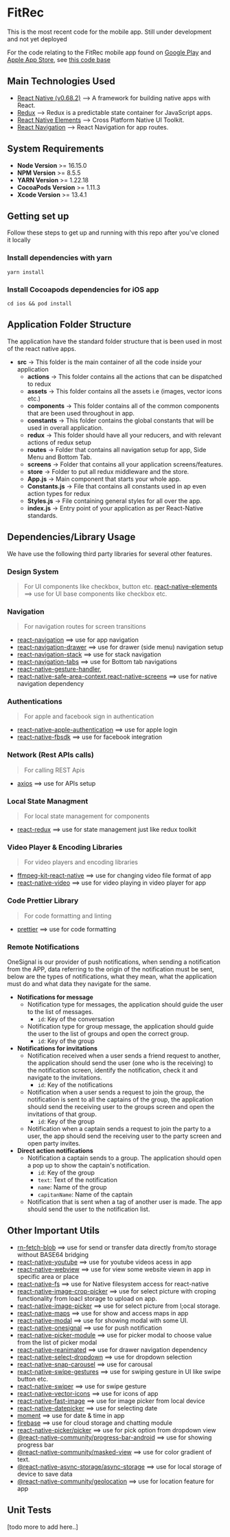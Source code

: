 
# FitRec

This is the most recent code for the mobile app. Still under development and not yet deployed

  For the code relating to the FitRec mobile app found on [Google Play](https://play.google.com/store/apps/details?id=com.fitrecApp) and [Apple App Store](https://apps.apple.com/us/app/fitrec/id1183833997), see [this code base](https://bitbucket.org/dynamiadevelopment/fitrec_app/src/master/)

## Main Technologies Used

- [React Native (v0.68.2)](https://reactnative.dev/) --> A framework for building native apps with React.
- [Redux](https://redux.js.org/introduction/getting-started) --> Redux is a predictable state container for JavaScript apps.
- [React Native Elements](https://reactnativeelements.com/) --> Cross Platform Native UI Toolkit.
- [React Navigation](https://github.com/react-navigation/react-navigation) --> React Navigation for app routes.

## System Requirements

- **Node Version** >= 16.15.0
- **NPM Version** >= 8.5.5
- **YARN Version** >= 1.22.18
- **CocoaPods Version** >= 1.11.3
- **Xcode Version** >= 13.4.1

## Getting set up

Follow these steps to get up and running with this repo after you've cloned it locally

### Install dependencies with yarn

`
yarn install
`

### Install Cocoapods dependencies for iOS app

`
cd ios && pod install
`

## Application Folder Structure

The application have the standard folder structure that is been used in most of the react native apps.

- **src** -> This folder is the main container of all the code inside your application
	- **actions** -> This folder contains all the actions that can be dispatched to redux
	- **assets** -> This folder contains all the assets i.e (images, vector icons etc.)
	- **components** -> This folder contains all of the common components that are been used throughout in app.
	- **constants** -> This folder contains the global constants that will be used in overall application.
	- **redux** -> This folder should have all your reducers, and with relevant actions of redux setup  
	- **routes** -> Folder that contains all navigation setup for app, Side Menu and Bottom Tab.  
	- **screens** -> Folder that contains all your application screens/features.  
	- **store** -> Folder to put all redux middleware and the store.  
	- **App.js** -> Main component that starts your whole app.  
	- **Constants.js** -> File that contains all constants used in ap even action types for redux  
	- **Styles.js** -> File containing general styles for all over the app.  
	- **index.js** -> Entry point of your application as per React-Native standards.

## Dependencies/Library Usage

We have use the following third party libraries for several other features.

### Design System

> For UI components like checkbox, button etc.
[react-native-elements](https://github.com/react-native-elements/react-native-elements) ==> use for UI base components like checkbox etc.

### Navigation

> For navigation routes for screen transitions

- [react-navigation](https://github.com/react-navigation/react-navigation) ==> use for app navigation
- [react-navigation-drawer](https://github.com/react-navigation/drawer) ==> use for drawer (side menu) navigation setup
- [react-navigation-stack](https://github.com/react-navigation/stack) ==> use for stack navigation
- [react-navigation-tabs](https://github.com/react-navigation/tabs) ==> use for Bottom tab navigations
- [react-native-gesture-handler](https://github.com/software-mansion/react-native-gesture-handler), 
- [react-native-safe-area-context](https://github.com/th3rdwave/react-native-safe-area-context),[react-native-screens](https://github.com/software-mansion/react-native-screens) ==> use for native navigation dependency 

### Authentications

> For apple and facebook sign in authentication

- [react-native-apple-authentication](https://github.com/invertase/react-native-apple-authentication) ==> use for apple login 
- [react-native-fbsdk](https://github.com/facebookarchive/react-native-fbsdk) ==> use for facebook integration

### Network (Rest APIs calls)

> For calling REST Apis

- [axios](https://github.com/axios/axios) ==> use for APIs setup

### Local State Managment

> For local state management for components

- [react-redux](https://github.com/reduxjs/react-redux) ==> use for state management just like redux toolkit

### Video Player & Encoding Libraries

> For video players and encoding libraries

- [ffmpeg-kit-react-native](https://github.com/tanersener/ffmpeg-kit) ==> use for changing video file format of app
- [react-native-video](https://github.com/react-native-video/react-native-video) ==> use for video playing in video player for app

### Code Prettier Library

> For code formatting and linting

- [prettier](https://github.com/prettier/prettier) ==> use for code formatting

### Remote Notifications

OneSignal is our provider of push notifications, when sending a notification from the APP, data referring to the origin of the notification must be sent, below are the types of notifications, what they mean, what the application must do and what data they navigate for the same.

- **Notifications for message**
  - Notification type for messages, the application should guide the user to the list of messages.
    - `id`: Key of the conversation
  - Notification type for group message, the application should guide the user to the list of groups and open the correct group.
    - `id`: Key of the group
- **Notifications for invitations**
  - Notification received when a user sends a friend request to another, the application should send the user (one who is the receiving) to the notification screen, identify the notification, check it and navigate to the invitations.
    - `id`: Key of the notifications
  - Notification when a user sends a request to join the group, the notification is sent to all the captains of the group, the application should send the receiving user to the groups screen and open the invitations of that group.
    - `id`: Key of the group
  - Notification when a captain sends a request to join the party to a user, the app should send the receiving user to the party screen and open party invites.
- **Direct action notifications**
  - Notification a captain sends to a group. The application should open a pop up to show the captain's notification.
    - `id`: Key of the group
    - `text`: Text of the notification
    - `name`: Name of the group
    - `capitanName`: Name of the captain
  - Notification that is sent when a tag of another user is made. The app should send the user to the notification list.

## Other Important Utils

- [rn-fetch-blob](https://github.com/joltup/rn-fetch-blob) ==> use for send or transfer data directly from/to storage without BASE64 bridging
- [react-native-youtube](https://github.com/davidohayon669/react-native-youtube) ==> use for youtube videos acess in app
- [react-native-webview](https://github.com/react-native-webview/react-native-webview) ==> use for view some website viewn in app in specific area or place
- [react-native-fs](https://github.com/itinance/react-native-fs) ==> use for Native filesystem access for react-native
- [react-native-image-crop-picker](https://github.com/ivpusic/react-native-image-crop-picker) ==> use for select picture with croping functionality from loacl storage to upload on app.  
- [react-native-image-picker](https://github.com/react-native-image-picker/react-native-image-picker) ==> use for select picture from l;ocal storage.  
- [react-native-maps](https://github.com/react-native-maps/react-native-maps) ==> use for show and access maps in app  
- [react-native-modal](https://github.com/react-native-modal/react-native-modal) ==> use for showing modal with some UI.  
- [react-native-onesignal](https://github.com/OneSignal/react-native-onesignal) ==> use for push notification  
- [react-native-picker-module](https://github.com/talut/react-native-picker-module) ==> use for picker modal to choose value from the list of picker modal  
- [react-native-reanimated](https://github.com/software-mansion/react-native-reanimated) ==> use for drawer navigation dependency  
- [react-native-select-dropdown](https://github.com/AdelRedaa97/react-native-select-dropdown) ==> use for dropdown selection  
- [react-native-snap-carousel](https://github.com/meliorence/react-native-snap-carousel) ==> use for carousal  
- [react-native-swipe-gestures](https://github.com/glepur/react-native-swipe-gestures) ==> use for swiping gesture in UI like swipe button etc.  
- [react-native-swiper](https://github.com/leecade/react-native-swiper) ==> use for swipe gesture  
- [react-native-vector-icons](https://github.com/oblador/react-native-vector-icons) ==> use for icons of app
- [react-native-fast-image](https://github.com/DylanVann/react-native-fast-image) ==> use for image picker from local device
- [react-native-datepicker](https://github.com/xgfe/react-native-datepicker) ==> use for selecting date
- [moment](https://github.com/moment/moment) ==> use for date & time in app
- [firebase](https://github.com/firebase/) ==> use for cloud storage and chatting module
- [react-native-picker/picker](https://github.com/react-native-picker/picker) ==> use for pick option from dropdown view
- [@react-native-community/progress-bar-android](https://github.com/react-native-progress-view/progress-bar-android) ==> use for showing progress bar
- [@react-native-community/masked-view](https://github.com/react-native-masked-view/masked-view) ==> use for color gradient of text.
- [@react-native-async-storage/async-storage](https://github.com/react-native-async-storage/async-storage) ==> use for local storage of device to save data
- [@react-native-community/geolocation](https://github.com/michalchudziak/react-native-geolocation) ==> use for location feature for app

## Unit Tests

[todo more to add here..]
